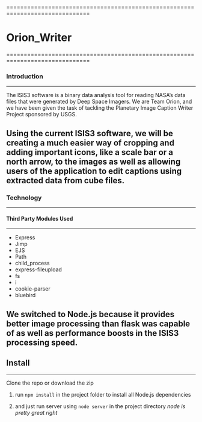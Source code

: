 ==============================================================================
# Orion_Writer
==============================================================================
### Introduction
-------------------------------------------------------------------------
   The ISIS3 software is a binary data analysis tool for reading NASA’s data files that were generated by Deep Space Imagers. We are Team Orion, and we have been given the task of tackling the Planetary Image Caption Writer Project sponsored by USGS. 

  **Using the current ISIS3 software, we will be creating a much easier way of cropping and adding important icons, like a scale bar or a north arrow, to the images as well as allowing users of the application to edit captions using extracted data from cube files.**
------------------------------------------------------------------------------

### Technology
--------------------------------------------------------------------------
#### Third Party Modules Used
-----------------------------------------------------------------------------

- Express
- Jimp
- EJS
- Path
- child_process
- express-fileupload
- fs
- i
- cookie-parser
- bluebird

We switched to Node.js because it provides better image processing than flask was capable of as well as performance boosts in the ISIS3 processing speed.
----------------------------------------------------------------------------------

## Install
-------------------------------------------------------------------------------
Clone the repo or download the zip

1. run `npm install` in the project folder to install all Node.js dependencies

2. and just run server using `node server` in the project directory
    *node is pretty great right*
